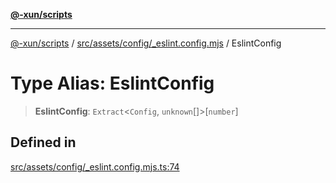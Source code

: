 [**@-xun/scripts**](../../../../../README.md)

***

[@-xun/scripts](../../../../../README.md) / [src/assets/config/\_eslint.config.mjs](../README.md) / EslintConfig

# Type Alias: EslintConfig

> **EslintConfig**: `Extract`\<`Config`, `unknown`[]\>\[`number`\]

## Defined in

[src/assets/config/\_eslint.config.mjs.ts:74](https://github.com/Xunnamius/xscripts/blob/395ccb9751d5eb5067af3fe099bacae7d9b7a116/src/assets/config/_eslint.config.mjs.ts#L74)
